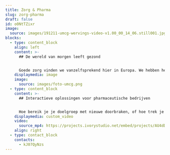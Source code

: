 ```yaml
---
title: Zorg & Pharma
slug: zorg-pharma
draft: false
id: o0NtTZixr
image:
  source: images/191211-umcg-wervings-video-v1.00_00_14_06.still001.jpg
blocks:
  - type: content_block
    align: left
    content: >-
      ## De wereld van morgen leeft gezond


      Goede zorg vinden we vanzelfsprekend hier in Europa. We hebben het hier fantastisch voor elkaar. Dat betekent ook dat er tijd en geld is voor onderzoek die weer kan worden gebruikt in de rest van de wereld. Om ook wereldwijd ziektes uit te bannen is goede pharmaceutische industrie belangrijk. Daarom werken wij graag samen met zorg & pharma bedrijven om doorbraken en oplossingen te communiceren door middel van interactieve brochures, animatiefilms en videofilms. Onze specialist op het gebied van zorg en pharma is Victor. Bel hem gerust voor vrijblijvend advies op maat 085 - 273 8331.
    displaymedia: image
    image:
      source: images/foto-umcg.png
  - type: content_block
    content: >-
      ## Interactieve oplossingen voor pharmaceutische bedrijven


      Hoe bereik je je doelgroep met nieuwe doorbraken, of hoe trek je nieuwe sponsors aan? Met een interactieve en intuitieve brochure van Phil & Flo. Het belang van pharmaceutische bedrijven met ethische doelstellingen en ethische managementdoelen is in ieders belang. Daarom is ons team bereid om jou te helpen bij het produceren van marketing middelen die impact maken bij je doelgroep. Bekijk deze interactieve brochure van Pharmerit (Open Health) hiernaast.
    displaymedia: custom_video
    video:
      source_mp4: https://projects.ivorystudio.net/embed/projects/AU4dDYT_VFMk
    align: right
  - type: contact_block
    contacts:
      - kJ07QyNzs
---
```

